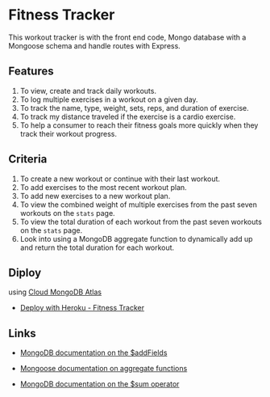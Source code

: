 # Fitness Tracker

This workout tracker is with the front end code, Mongo database with a Mongoose schema and handle routes with Express.

## Features

1. To view, create and track daily workouts.
2. To log multiple exercises in a workout on a given day. 
3. To track the name, type, weight, sets, reps, and duration of exercise. 
4. To track my distance traveled if the exercise is a cardio exercise.
5. To help a consumer to reach their fitness goals more quickly when they track their workout progress.

## Criteria

1. To create a new workout or continue with their last workout.
2. To add exercises to the most recent workout plan.
3. To add new exercises to a new workout plan.
4. To view the combined weight of multiple exercises from the past seven workouts on the `stats` page.
5. To view the total duration of each workout from the past seven workouts on the `stats` page.
6. Look into using a MongoDB aggregate function to dynamically add up and return the total duration for each workout. 


## Diploy

  using [Cloud MongoDB Atlas](http://cloud.mongodb.com/)

  * [Deploy with Heroku - Fitness Tracker](https://fitness-tracker-klhi3.herokuapp.com/)

## Links

* [MongoDB documentation on the $addFields](https://docs.mongodb.com/manual/reference/operator/aggregation/addFields/) 

* [Mongoose documentation on aggregate functions](https://mongoosejs.com/docs/api.html#aggregate_Aggregate) 

* [MongoDB documentation on the $sum operator](https://docs.mongodb.com/manual/reference/operator/aggregation/sum/)